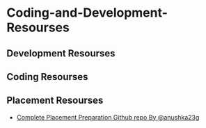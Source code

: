 # Coding-and-Development-Resourses

## Development Resourses


## Coding Resourses


## Placement Resourses
* [Complete Placement Preparation Github repo By @anushka23g](https://github.com/anushka23g/Complete-Placement-Preparation)

